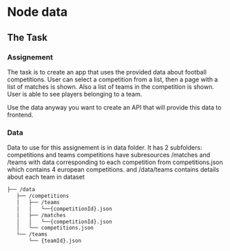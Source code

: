 # Node data

## The Task

### Assignement

The task is to create an app that uses the provided data about football competitions. User can select a competition from a list, then a page with a list of matches is shown. Also a list of teams in the competition is shown. User is able to see players belonging to a team. 

Use the data anyway you want to create an API that will provide this data to frontend.
### Data

Data to use for this assignement is in data folder. It has 2 subfolders: competitions and teams
competitions have subresources /matches and /teams with data corresponding to each competition from competitions.json which contains 4 european competitions.
and /data/teams contains details about each team in dataset

```bash
├── /data
   ├── /competitions
   │   ├── /teams
   │   │   └──{competitionId}.json
   │   ├── /matches
   │   │   └──{competitionId}.json
   │   └── competitions.json
   └── /teams
       └── {teamId}.json
```
